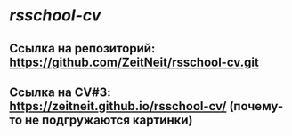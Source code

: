 # _rsschool-cv_
## Ссылка на репозиторий: https://github.com/ZeitNeit/rsschool-cv.git
## Ссылка на CV#3: https://zeitneit.github.io/rsschool-cv/ (почему-то не подгружаются картинки)
